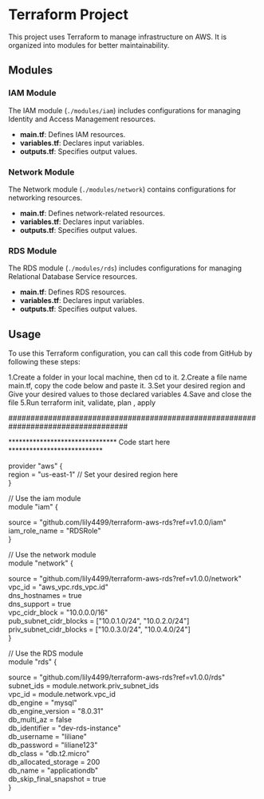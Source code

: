 # Terraform Project

This project uses Terraform to manage infrastructure on AWS.  It is organized into modules for better maintainability.

## Modules

### IAM Module

The IAM module (`./modules/iam`) includes configurations for managing Identity and Access Management resources.

- **main.tf**: Defines IAM resources.
- **variables.tf**: Declares input variables.
- **outputs.tf**: Specifies output values.

### Network Module

The Network module (`./modules/network`) contains configurations for networking resources.

- **main.tf**: Defines network-related resources.
- **variables.tf**: Declares input variables.
- **outputs.tf**: Specifies output values.

### RDS Module

The RDS module (`./modules/rds`) includes configurations for managing Relational Database Service resources.

- **main.tf**: Defines RDS resources.
- **variables.tf**: Declares input variables.
- **outputs.tf**: Specifies output values.

## Usage

To use this Terraform configuration, you can call this code from GitHub by following these steps:

1.Create a folder in your local machine, then cd to it.
2.Create a file name main.tf, copy the code below and paste it.
3.Set your desired region and Give your desired values to those declared variables
4.Save and close the file
5.Run terraform init, validate, plan , apply


###################################################################################

*******************************     Code start here    ***************************


provider "aws" {  
  region = "us-east-1" // Set your desired region here  
}  
  
// Use the iam module  
module "iam" {  

  source                  = "github.com/lily4499/terraform-aws-rds?ref=v1.0.0/iam"  
  iam_role_name           = "RDSRole"  
}  
  
// Use the network module  
module "network" {  

   
  source                  = "github.com/lily4499/terraform-aws-rds?ref=v1.0.0/network"  
  vpc_id                  = "aws_vpc.rds_vpc.id"  
  dns_hostnames           = true  
  dns_support             = true  
  vpc_cidr_block          = "10.0.0.0/16"  
  pub_subnet_cidr_blocks  = ["10.0.1.0/24", "10.0.2.0/24"]  
  priv_subnet_cidr_blocks = ["10.0.3.0/24", "10.0.4.0/24"]  
}  
  
// Use the RDS module  
module "rds" {  

  source                  = "github.com/lily4499/terraform-aws-rds?ref=v1.0.0/rds"  
  subnet_ids              = module.network.priv_subnet_ids  
  vpc_id                  = module.network.vpc_id  
  db_engine               = "mysql"  
  db_engine_version       = "8.0.31"  
  db_multi_az             = false  
  db_identifier           = "dev-rds-instance"  
  db_username             = "liliane"  
  db_password             = "liliane123"  
  db_class                = "db.t2.micro"  
  db_allocated_storage    = 200  
  db_name                 = "applicationdb"  
  db_skip_final_snapshot  = true  
}  

